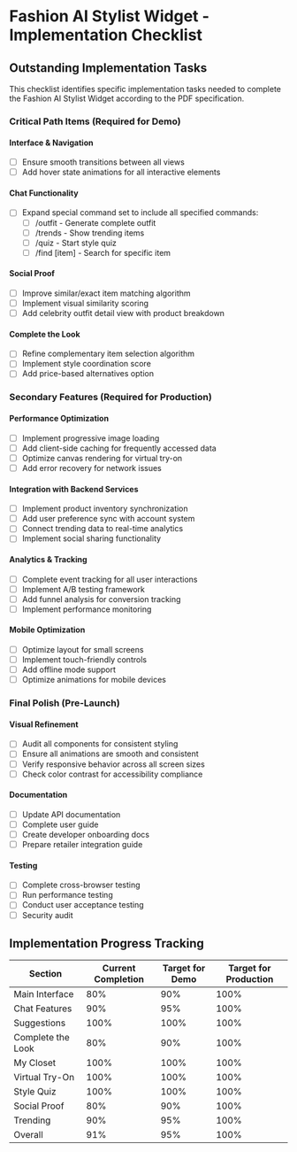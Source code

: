 # Fashion AI Stylist Widget - Implementation Checklist

## Outstanding Implementation Tasks

This checklist identifies specific implementation tasks needed to complete the Fashion AI Stylist Widget according to the PDF specification.

### Critical Path Items (Required for Demo)

#### Interface & Navigation

- [ ] Ensure smooth transitions between all views
- [ ] Add hover state animations for all interactive elements

#### Chat Functionality

- [ ] Expand special command set to include all specified commands:
  - [ ] /outfit - Generate complete outfit
  - [ ] /trends - Show trending items
  - [ ] /quiz - Start style quiz
  - [ ] /find [item] - Search for specific item

#### Social Proof

- [ ] Improve similar/exact item matching algorithm
- [ ] Implement visual similarity scoring
- [ ] Add celebrity outfit detail view with product breakdown

#### Complete the Look

- [ ] Refine complementary item selection algorithm
- [ ] Implement style coordination score
- [ ] Add price-based alternatives option

### Secondary Features (Required for Production)

#### Performance Optimization

- [ ] Implement progressive image loading
- [ ] Add client-side caching for frequently accessed data
- [ ] Optimize canvas rendering for virtual try-on
- [ ] Add error recovery for network issues

#### Integration with Backend Services

- [ ] Implement product inventory synchronization
- [ ] Add user preference sync with account system
- [ ] Connect trending data to real-time analytics
- [ ] Implement social sharing functionality

#### Analytics & Tracking

- [ ] Complete event tracking for all user interactions
- [ ] Implement A/B testing framework
- [ ] Add funnel analysis for conversion tracking
- [ ] Implement performance monitoring

#### Mobile Optimization

- [ ] Optimize layout for small screens
- [ ] Implement touch-friendly controls
- [ ] Add offline mode support
- [ ] Optimize animations for mobile devices

### Final Polish (Pre-Launch)

#### Visual Refinement

- [ ] Audit all components for consistent styling
- [ ] Ensure all animations are smooth and consistent
- [ ] Verify responsive behavior across all screen sizes
- [ ] Check color contrast for accessibility compliance

#### Documentation

- [ ] Update API documentation
- [ ] Complete user guide
- [ ] Create developer onboarding docs
- [ ] Prepare retailer integration guide

#### Testing

- [ ] Complete cross-browser testing
- [ ] Run performance testing
- [ ] Conduct user acceptance testing
- [ ] Security audit

## Implementation Progress Tracking

| Section           | Current Completion | Target for Demo | Target for Production |
| ----------------- | ------------------ | --------------- | --------------------- |
| Main Interface    | 80%                | 90%             | 100%                  |
| Chat Features     | 90%                | 95%             | 100%                  |
| Suggestions       | 100%               | 100%            | 100%                  |
| Complete the Look | 80%                | 90%             | 100%                  |
| My Closet         | 100%               | 100%            | 100%                  |
| Virtual Try-On    | 100%               | 100%            | 100%                  |
| Style Quiz        | 100%               | 100%            | 100%                  |
| Social Proof      | 80%                | 90%             | 100%                  |
| Trending          | 90%                | 95%             | 100%                  |
| Overall           | 91%                | 95%             | 100%                  |
